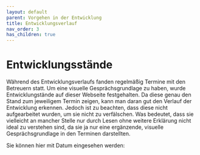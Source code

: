 ```yaml
---
layout: default
parent: Vorgehen in der Entwicklung
title: Entwicklungsverlauf
nav_order: 3
has_children: true
---
```



# Entwicklungsstände
Während des Entwicklungsverlaufs fanden regelmäßig Termine mit den Betreuern statt. Um eine visuelle Gesprächsgrundlage zu haben, wurde Entwicklungstände auf dieser Webseite festgehalten. 
Da diese genau den Stand zum jeweiligem Termin zeigen, kann man daran gut den Verlauf der Entwicklung erkennen. Jedoch ist zu beachten, dass diese nicht aufgearbeitet wurden, um sie nicht zu verfälschen. Was bedeutet, dass sie vielleicht an mancher Stelle nur durch Lesen ohne weitere Erklärung nicht ideal zu verstehen sind, da sie ja nur eine ergänzende, visuelle Gesprächsgrundlage in den Terminen darstellten.

Sie können hier mit Datum eingesehen werden: